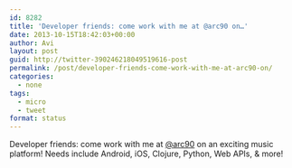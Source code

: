 ```yaml
---
id: 8282
title: 'Developer friends: come work with me at @arc90 on…'
date: 2013-10-15T18:42:03+00:00
author: Avi
layout: post
guid: http://twitter-390246218049519616-post
permalink: /post/developer-friends-come-work-with-me-at-arc90-on/
categories:
  - none
tags:
  - micro
  - tweet
format: status
---
```

Developer friends: come work with me at [@arc90](http://twitter.com/arc90) on an exciting music platform! Needs include Android, iOS, Clojure, Python, Web APIs, & more!